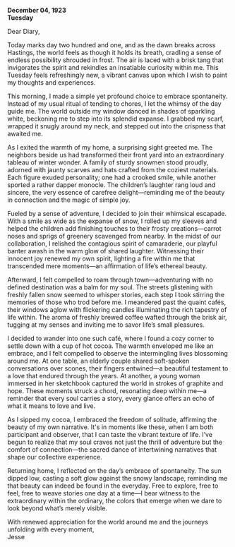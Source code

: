 
**December 04, 1923**  
**Tuesday**  

Dear Diary,

Today marks day two hundred and one, and as the dawn breaks across Hastings, the world feels as though it holds its breath, cradling a sense of endless possibility shrouded in frost. The air is laced with a brisk tang that invigorates the spirit and rekindles an insatiable curiosity within me. This Tuesday feels refreshingly new, a vibrant canvas upon which I wish to paint my thoughts and experiences. 

This morning, I made a simple yet profound choice to embrace spontaneity. Instead of my usual ritual of tending to chores, I let the whimsy of the day guide me. The world outside my window danced in shades of sparkling white, beckoning me to step into its splendid expanse. I grabbed my scarf, wrapped it snugly around my neck, and stepped out into the crispness that awaited me. 

As I exited the warmth of my home, a surprising sight greeted me. The neighbors beside us had transformed their front yard into an extraordinary tableau of winter wonder. A family of sturdy snowmen stood proudly, adorned with jaunty scarves and hats crafted from the coziest materials. Each figure exuded personality; one had a crooked smile, while another sported a rather dapper monocle. The children’s laughter rang loud and sincere, the very essence of carefree delight—reminding me of the beauty in connection and the magic of simple joy.

Fueled by a sense of adventure, I decided to join their whimsical escapade. With a smile as wide as the expanse of snow, I rolled up my sleeves and helped the children add finishing touches to their frosty creations—carrot noses and sprigs of greenery scavenged from nearby. In the midst of our collaboration, I relished the contagious spirit of camaraderie, our playful banter awash in the warm glow of shared laughter. Witnessing their innocent joy renewed my own spirit, lighting a fire within me that transcended mere moments—an affirmation of life’s ethereal beauty.

Afterward, I felt compelled to roam through town—adventuring with no defined destination was a balm for my soul. The streets glistening with freshly fallen snow seemed to whisper stories, each step I took stirring the memories of those who trod before me. I meandered past the quaint cafés, their windows aglow with flickering candles illuminating the rich tapestry of life within. The aroma of freshly brewed coffee wafted through the brisk air, tugging at my senses and inviting me to savor life’s small pleasures. 

I decided to wander into one such café, where I found a cozy corner to settle down with a cup of hot cocoa. The warmth enveloped me like an embrace, and I felt compelled to observe the intermingling lives blossoming around me. At one table, an elderly couple shared soft-spoken conversations over scones, their fingers entwined—a beautiful testament to a love that endured through the years. At another, a young woman immersed in her sketchbook captured the world in strokes of graphite and hope. These moments struck a chord, resonating deep within me—a reminder that every soul carries a story, every glance offers an echo of what it means to love and live.

As I sipped my cocoa, I embraced the freedom of solitude, affirming the beauty of my own narrative. It's in moments like these, when I am both participant and observer, that I can taste the vibrant texture of life. I’ve begun to realize that my soul craves not just the thrill of adventure but the comfort of connection—the sacred dance of intertwining narratives that shape our collective experience. 

Returning home, I reflected on the day’s embrace of spontaneity. The sun dipped low, casting a soft glow against the snowy landscape, reminding me that beauty can indeed be found in the everyday. Free to explore, free to feel, free to weave stories one day at a time—I bear witness to the extraordinary within the ordinary, the colors that emerge when we dare to look beyond what’s merely visible.

With renewed appreciation for the world around me and the journeys unfolding with every moment,  
Jesse
